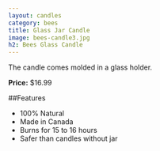```yaml
---
layout: candles
category: bees
title: Glass Jar Candle
image: bees-candle3.jpg
h2: Bees Glass Candle
---
```


The candle comes molded in a glass holder. 

**Price:** $16.99

##Features

- 100% Natural
- Made in Canada
- Burns for 15 to 16 hours
- Safer than candles without jar
